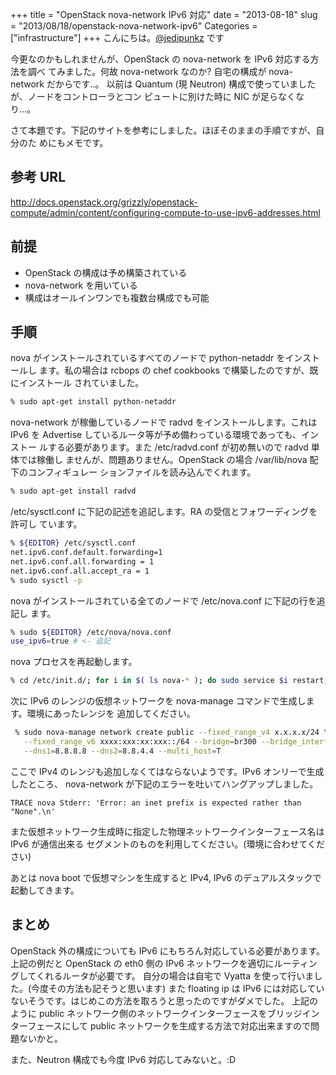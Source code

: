 +++
title = "OpenStack nova-network IPv6 対応"
date = "2013-08-18"
slug = "2013/08/18/openstack-nova-network-ipv6"
Categories = ["infrastructure"]
+++
こんにちは。<a href="https://twitter.com/jedipunkz">@jedipunkz</a> です

今更なのかもしれませんが、OpenStack の nova-network を IPv6 対応する方法を調べ
てみました。何故 nova-network なのか? 自宅の構成が nova-network だからです..。
以前は Quantum (現 Neutron) 構成で使っていましたが、ノードをコントローラとコン
ピュートに別けた時に NIC が足らなくなり...。

さて本題です。下記のサイトを参考にしました。ほぼそのままの手順ですが、自分のた
めにもメモです。

参考 URL
----

<http://docs.openstack.org/grizzly/openstack-compute/admin/content/configuring-compute-to-use-ipv6-addresses.html>

前提
----

* OpenStack の構成は予め構築されている
* nova-network を用いている
* 構成はオールインワンでも複数台構成でも可能

手順
----

nova がインストールされているすべてのノードで python-netaddr をインストールし
ます。私の場合は rcbops の chef cookbooks で構築したのですが、既にインストール
されていました。

``` bash
% sudo apt-get install python-netaddr
```

nova-network が稼働しているノードで radvd をインストールします。これは
IPv6 を Advertise しているルータ等が予め備わっている環境であっても、インストー
ルする必要があります。また /etc/radvd.conf が初め無いので radvd 単体では稼働し
ませんが、問題ありません。OpenStack の場合 /var/lib/nova 配下のコンフィギュレー
ションファイルを読み込んでくれます。

``` bash
% sudo apt-get install radvd
```

/etc/sysctl.conf に下記の記述を追記します。RA の受信とフォワーディングを許可し
ています。

``` bash
% ${EDITOR} /etc/sysctl.conf
net.ipv6.conf.default.forwarding=1
net.ipv6.conf.all.forwarding = 1
net.ipv6.conf.all.accept_ra = 1
% sudo sysctl -p
```

nova がインストールされている全てのノードで /etc/nova.conf に下記の行を追記し
ます。

``` bash
% sudo ${EDITOR} /etc/nova/nova.conf
use_ipv6=true # <- 追記
```

nova プロセスを再起動します。

``` bash
% cd /etc/init.d/; for i in $( ls nova-* ); do sudo service $i restart; done
```

次に IPv6 のレンジの仮想ネットワークを nova-manage コマンドで生成します。環境にあったレンジを
追加してください。

``` bash
 % sudo nova-manage network create public --fixed_range_v4 x.x.x.x/24 \
   --fixed_range_v6 xxxx:xxx:xx:xxx::/64 --bridge=br300 --bridge_interface=eth0 \
   --dns1=8.8.8.8 --dns2=8.8.4.4 --multi_host=T
```

ここで IPv4 のレンジも追加しなくてはならないようです。IPv6 オンリーで生成したところ、
nova-network が下記のエラーを吐いてハングアップしました。

```
TRACE nova Stderr: 'Error: an inet prefix is expected rather than "None".\n'
```

また仮想ネットワーク生成時に指定した物理ネットワークインターフェース名は IPv6 が通信出来る
セグメントのものを利用してください。(環境に合わせてください)

あとは nova boot で仮想マシンを生成すると IPv4, IPv6 のデュアルスタックで起動してきます。

まとめ
----

OpenStack 外の構成についても IPv6 にもちろん対応している必要があります。上記の例だと 
OpenStack の eth0 側の IPv6 ネットワークを適切にルーティングしてくれるルータが必要です。
自分の場合は自宅で Vyatta を使って行いました。(今度その方法も記そうと思います) また
floating ip は IPv6 には対応していないそうです。はじめこの方法を取ろうと思ったのですがダメでした。
上記のように public ネットワーク側のネットワークインターフェースをブリッジインターフェースにして
public ネットワークを生成する方法で対応出来ますので問題ないかと。

また、Neutron 構成でも今度 IPv6 対応してみないと。:D
